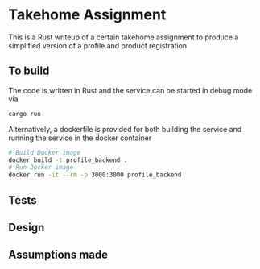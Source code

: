 # Takehome Assignment

This is a Rust writeup of a certain takehome assignment to produce a simplified version of a 
profile and product registration

## To build

The code is written in Rust and the service can be started in debug mode via

```bash
cargo run
```

Alternatively, a dockerfile is provided for both building the service and running the service in the docker container
```bash
# Build Docker image
docker build -t profile_backend .
# Run Docker image
docker run -it --rm -p 3000:3000 profile_backend
```

## Tests


## Design

## Assumptions made
